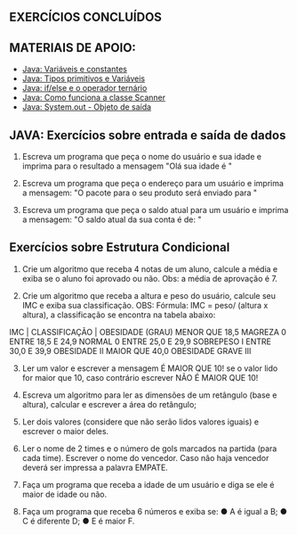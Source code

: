 ## EXERCÍCIOS CONCLUÍDOS

## MATERIAIS DE APOIO:

- [Java: Variáveis e constantes](https://www.devmedia.com.br/java-variaveis-e-constantes/38311#:~:text=Uma%20vari%C3%A1vel%20%C3%A9%20um%20recurso,vari%C3%A1veis%2C%20vari%C3%A1veis%20finais%20e%20constantes.)
- [Java: Tipos primitivos e Variáveis](https://www.devmedia.com.br/tipos-primitivos-e-variaveis-em-java/3149)
- [Java: if/else e o operador ternário](https://www.devmedia.com.br/java-if-else-e-o-operador-ternario/38185)
- [Java: Como funciona a classe Scanner](https://www.devmedia.com.br/como-funciona-a-classe-scanner-do-java/28448)
- [Java: System.out - Objeto de saída](https://www.devmedia.com.br/system-out-objeto-de-saida-em-java/25240)

## JAVA: Exercícios sobre entrada e saída de dados

1. Escreva um programa que peça o nome do usuário e sua idade e imprima para o resultado a mensagem "Olá <nomeDigitado> sua idade é <idadeDigitada>"

2. Escreva um programa que peça o endereço para um usuário e imprima a mensagem: "O pacote para o seu produto será enviado para <enderecoDigitado>"

3. Escreva um programa que peça o saldo atual para um usuário e imprima a mensagem: "O saldo atual da sua conta é de: <valorDigitado>"


## Exercícios sobre Estrutura Condicional

1. Crie um algoritmo que receba 4 notas de um aluno, calcule a média e exiba se o aluno foi aprovado ou não. Obs: a média de aprovação é 7.


2. Crie um algoritmo que receba a altura e peso do usuário, calcule seu IMC e exiba sua classificação. OBS: Fórmula: IMC = peso/ (altura x altura), a classificação se encontra na tabela abaixo:

IMC		|	CLASSIFICAÇÃO	|	OBESIDADE (GRAU)
MENOR QUE 18,5 		MAGREZA 		0
ENTRE 18,5 E 24,9 	NORMAL 			0
ENTRE 25,0 E 29,9 	SOBREPESO 		I
ENTRE 30,0 E 39,9 	OBESIDADE 		II
MAIOR QUE 40,0 		OBESIDADE GRAVE		III


3. Ler um valor e escrever a mensagem É MAIOR QUE 10! se o valor lido for maior que 10, caso contrário escrever NÃO É MAIOR QUE 10!

4. Escreva um algoritmo para ler as dimensões de um retângulo (base e altura), calcular e escrever a área do retângulo;

5. Ler dois valores (considere que não serão lidos valores iguais) e escrever o maior deles.

6. Ler o nome de 2 times e o número de gols marcados na partida (para cada time). Escrever o nome do vencedor. Caso não haja vencedor deverá ser impressa a palavra EMPATE.

7. Faça um programa que receba a idade de um usuário e diga se ele é maior de idade ou não.

8. Faça um programa que receba 6 números e exiba se:
● A é igual a B;
● C é diferente D;
● E é maior F.
